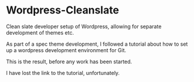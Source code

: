 Wordpress-Cleanslate
====================

Clean slate developer setup of Wordpress, allowing for separate development of themes etc.


As part of a spec theme development, I followed a tutorial about how to set up a wordpress development environment for Git.

This is the result, before any work has been started.

I have lost the link to the tutorial, unfortunately.

